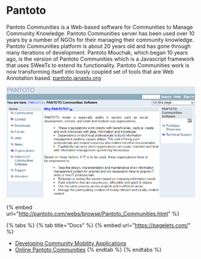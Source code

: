 # Pantoto

Pantoto Communities is a Web-based software for Communities to Manage Community Knowledge. Pantoto Communities server has been used over 10 years by a number of NGOs for their managing their community knowledge. Pantoto Communities platform is about 20 years old and has gone through many iterations of development. Pantoto Mouchak, which began 10 years ago, is the version of Pantoto Communities which is a Javascript framework that uses SWeeTs to extend its functionality. Pantoto Communities work is now transforming itself into loosly coupled set of tools that are Web Annotation based. [pantoto.janastu.org](http://pantoto.janastu.org)

![](../.gitbook/assets/pantoto.png)

{% embed url="http://pantoto.com/webs/browse/Pantoto_Communities.html" %}

{% tabs %}
{% tab title="Docs" %}
{% embed url="https://pagelets.com/" %}

* [Developing Community Mobility Applications](https://www.w3.org/2006/07/MWI-EC/Presentation/dinesh-mobile-w3c.pdf)
* [Online Pantoto Communities](http://www.pantoto.org)
{% endtab %}
{% endtabs %}
